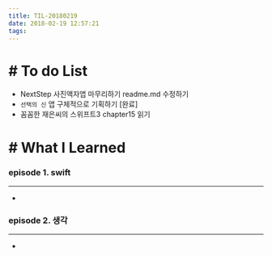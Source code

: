 ```yaml
---
title: TIL-20180219
date: 2018-02-19 12:57:21
tags: 
---
```


# # To do List

- NextStep 사진액자앱 마무리하기 readme.md 수정하기
- `선택의 신` 앱 구체적으로 기획하기 [완료]
- 꼼꼼한 재은씨의 스위프트3 chapter15 읽기


# # What I Learned

### episode 1. swift

---

-
  
  
### episode 2. 생각
  
---

- 
